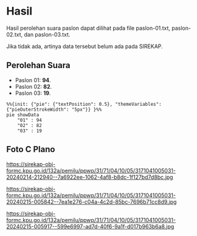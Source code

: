 # Hasil

Hasil perolehan suara paslon dapat dilihat pada file paslon-01.txt, paslon-02.txt, dan paslon-03.txt.

Jika tidak ada, artinya data tersebut belum ada pada SIREKAP.

## Perolehan Suara

 * Paslon 01: **94**.
 * Paslon 02: **82**.
 * Paslon 03: **19**.

```mermaid
%%{init: {"pie": {"textPosition": 0.5}, "themeVariables": {"pieOuterStrokeWidth": "5px"}} }%%
pie showData
    "01" : 94
    "02" : 82
    "03" : 19
```
## Foto C Plano

https://sirekap-obj-formc.kpu.go.id/132a/pemilu/ppwp/31/71/04/10/05/3171041005031-20240214-212940--7a6922ee-1062-4af8-b8dc-1f127bd7d8bc.jpg

https://sirekap-obj-formc.kpu.go.id/132a/pemilu/ppwp/31/71/04/10/05/3171041005031-20240215-005842--7ea1e276-c04a-4c2d-85bc-7696b71cc8d9.jpg

https://sirekap-obj-formc.kpu.go.id/132a/pemilu/ppwp/31/71/04/10/05/3171041005031-20240215-005917--599e6997-ad7d-40f6-9a1f-d017b963b6a8.jpg
